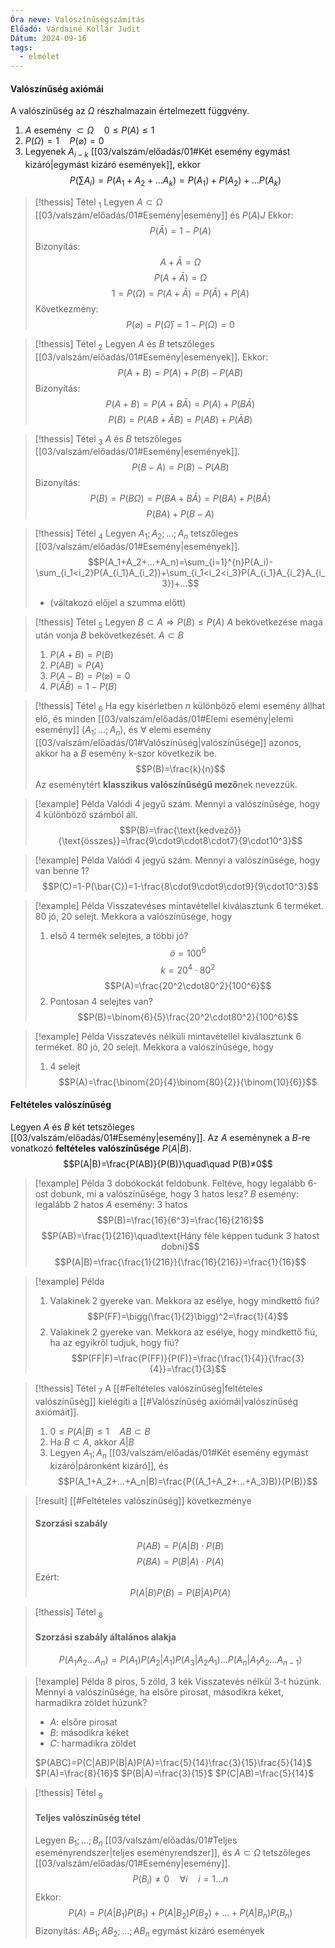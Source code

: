 ```yaml
---
Óra neve: Valószínűségszámítás
Előadó: Várdainé Kollár Judit
Dátum: 2024-09-16
tags:
  - elmélet
---
```

#### Valószínűség axiómái
A valószínűség az $\Omega$ részhalmazain értelmezett függvény.
1. $A$ esemény $\subset\Omega\quad0\leq P(A)\leq 1$
2. $P(\Omega)=1\quad P(\varnothing)=0$
3. Legyenek $A_{i-k}$  [[03/valszám/előadás/01#Két esemény egymást kizáró|egymást kizáró események]], ekkor
$$P(\sum A_i)=P(A_1+A_2+…A_k)=P(A_1)+P(A_2)+…P(A_k)$$
> [!thessis] Tétel <sub>1</sub>
> Legyen $A\subset\Omega$ [[03/valszám/előadás/01#Esemény|esemény]] és $P(A)J$
> Ekkor:
> $$P(\bar{A})=1-P(A)$$
> Bizonyítás:
> $$A+\bar{A}=\Omega$$
> $$P(A+\bar{A})=\Omega$$
> $$1=P(\Omega)=P(A+\bar{A})=P(\bar{A})+P(A)$$
> Következmény:
> $$P(\varnothing)=P(\bar\Omega)=1-P(\Omega)=0$$

> [!thessis] Tétel <sub>2</sub>
> Legyen $A$ és $B$ tetszőleges [[03/valszám/előadás/01#Esemény|események]].
> Ekkor:
> $$P(A+B)=P(A)+P(B)-P(AB)$$
> Bizonyítás:
> $$P(A+B)=P(A+B\bar{A})=P(A)+P(B\bar{A})$$
> $$P(B)=P(AB+\bar{A}B)=P(AB)+P(\bar{A}B)$$

> [!thessis] Tétel <sub>3</sub>
> $A$ és $B$ tetszőleges [[03/valszám/előadás/01#Esemény|események]].
> $$P(B-A)=P(B)-P(AB)$$
> Bizonyítás:
> $$P(B)=P(B\Omega)=P(BA+B\bar{A})=P(BA)+P(B\bar{A})$$
>$$P(BA)+P(B-A)$$

> [!thessis] Tétel <sub>4</sub>
> Legyen $A_1;A_2;…;A_n$ tetszőleges [[03/valszám/előadás/01#Esemény|események]].
> $$P(A_1+A_2+…+A_n)=\sum_{i=1}^{n}P(A_i)-\sum_{i_1<i_2}P(A_{i_1}A_{i_2})+\sum_{i_1<i_2<i_3}P(A_{i_1}A_{i_2}A_{i_3})+…$$
> - (váltakozó előjel a szumma előtt)

> [!thessis] Tétel <sub>5</sub>
> Legyen $B\subset A\Rightarrow P(B)\leq P(A)$
> $A$ bekövetkezése maga után vonja $B$  bekövetkezését. $A\subset B$
> 1. $P(A+B)=P(B)$
> 2. $P(AB)=P(A)$
> 3. $P(A-B)=P(\varnothing)=0$
> 4. $P(\bar{A}\bar{B})=1-P(B)$

> [!thessis] Tétel <sub>6</sub>
> Ha egy kísérletben $n$ különböző elemi esemény állhat elő, és minden [[03/valszám/előadás/01#Elemi esemény|elemi esemény]] ($A_1;…;A_n$), és $\forall$ elemi esemény [[03/valszám/előadás/01#Valószínűség|valószínűsége]] azonos, akkor ha a $B$ esemény k-szor következik be.
> $$P(B)=\frac{k}{n}$$
> Az eseménytért **klasszikus valószínűségű mező**nek nevezzük.

> [!example] Példa
> Valódi 4 jegyű szám. Mennyi a valószínűsége, hogy 4 különböző számból áll.
> $$P(B)=\frac{\text{kedvező}}{\text{összes}}=\frac{9\cdot9\cdot8\cdot7}{9\cdot10^3}$$
 
> [!example] Példa
> Valódi 4 jegyű szám. Mennyi a valószínűsége, hogy van benne $1$?
> $$P(C)=1-P(\bar{C})=1-\frac{8\cdot9\cdot9\cdot9}{9\cdot10^3}$$

> [!example] Példa
> Visszatevéses mintavétellel kiválasztunk 6 terméket. 80 jó, 20 selejt.
> Mekkora a valószínűsége, hogy
> 1. első 4 termék selejtes, a többi jó?
> $$ö=100^6$$
> $$k=20^4\cdot80^2$$
> $$P(A)=\frac{20^2\cdot80^2}{100^6}$$
> 2. Pontosan 4 selejtes van?
> $$P(B)=\binom{6}{5}\frac{20^2\cdot80^2}{100^6}$$

> [!example] Példa
> Visszatevés nélküli mintavétellel kiválasztunk 6 terméket. 80 jó, 20 selejt.
> Mekkora a valószínűsége, hogy
> 1. 4 selejt
> $$P(A)=\frac{\binom{20}{4}\binom{80}{2}}{\binom{10}{6}}$$

#### Feltételes valószínűség
Legyen $A$ és $B$ két tetszőleges [[03/valszám/előadás/01#Esemény|esemény]]. Az $A$ eseménynek a $B$-re vonatkozó **feltételes valószínűsége** $P(A|B)$.
$$P(A|B)=\frac{P(AB)}{P(B)}\quad\quad P(B)≠0$$
> [!example] Példa
> 3 dobókockát feldobunk. Feltéve, hogy legalább 6-ost dobunk, mi a valószínűsége, hogy 3 hatos lesz?
> $B$ esemény: legalább 2 hatos
> $A$ esemény: 3 hatos
> $$P(B)=\frac{16}{6^3}=\frac{16}{216}$$
> $$P(AB)=\frac{1}{216}\quad\text{Hány féle képpen tudunk 3 hatost dobni}$$
> $$P(A|B)=\frac{\frac{1}{216}}{\frac{16}{216}}=\frac{1}{16}$$

> [!example] Példa
> 1. Valakinek 2 gyereke van. Mekkora az esélye, hogy mindkettő fiú?
 >$$P(FF)=\bigg(\frac{1}{2}\bigg)^2=\frac{1}{4}$$
> 2. Valakinek 2 gyereke van. Mekkora az esélye, hogy mindkettő fiú, ha az egyikről tudjuk, hogy fiú?
> $$P(FF|F)=\frac{P(FF)}{P(F)}=\frac{\frac{1}{4}}{\frac{3}{4}}=\frac{1}{3}$$

> [!thessis] Tétel <sub>7</sub>
> A [[#Feltételes valószínűség|feltételes valószínűség]] kielégíti a [[#Valószínűség axiómái|valószínűség axiómáit]].
> 1. $0\leq P(A|B)\leq1\quad AB\subset B$
> 2. Ha $B\subset A$, akkor $A|B$
> 3. Legyen $A_1;A_n$ [[03/valszám/előadás/01#Két esemény egymást kizáró|páronként kizáró]], és 
> $$P(A_1+A_2+…+A_n|B)=\frac{P((A_1+A_2+…+A_3)B)}{P(B)}$$

> [!result] [[#Feltételes valószínűség]] következménye
> #### Szorzási szabály
> $$P(AB)=P(A|B)\cdot P(B)$$
> $$P(BA)=P(B|A)\cdot P(A)$$
> Ezért:
> $$P(A|B)P(B)=P(B|A)P(A)$$

> [!thessis] Tétel <sub>8</sub>
> #### Szorzási szabály általános alakja
> $$P(A_1A_2…A_n)=P(A_1)P(A_2|A_1)P(A_3|A_2A_1)…P(A_n|A_1A_2…A_{n-1})$$

> [!example] Példa
> 8 piros, 5 zöld, 3 kék
> Visszatevés nélkül 3-t húzúnk.
> Mennyi a valószínűsége, ha elsőre pirosat, másodikra kéket, harmadikra zöldet húzunk?
> - $A$: elsőre pirosat
> - $B$: másodikra kéket
> - $C$: harmadikra zöldet
> 
> $P(ABC)=P(C|AB)P(B|A)P(A)=\frac{5}{14}\frac{3}{15}\frac{5}{14}$
> $P(A)=\frac{8}{16}$
> $P(B|A)=\frac{3}{15}$
> $P(C|AB)=\frac{5}{14}$

> [!thessis] Tétel <sub>9</sub>
> #### Teljes valószínűség tétel
> Legyen $B_1;…;B_n$ [[03/valszám/előadás/01#Teljes eseményrendszer|teljes eseményrendszer]], és $A\subset\Omega$ tetszőleges [[03/valszám/előadás/01#Esemény|esemény]].
> $$P(B_i)≠0\quad\forall i\quad i=1…n$$
> Ekkor:
> $$P(A)=P(A|B_1)P(B_1)+P(A|B_2)P(B_2)+…+P(A|B_n)P(B_n)$$
> Bizonyítás:
> $AB_1;AB_2;…;AB_n$ egymást kizáró események




